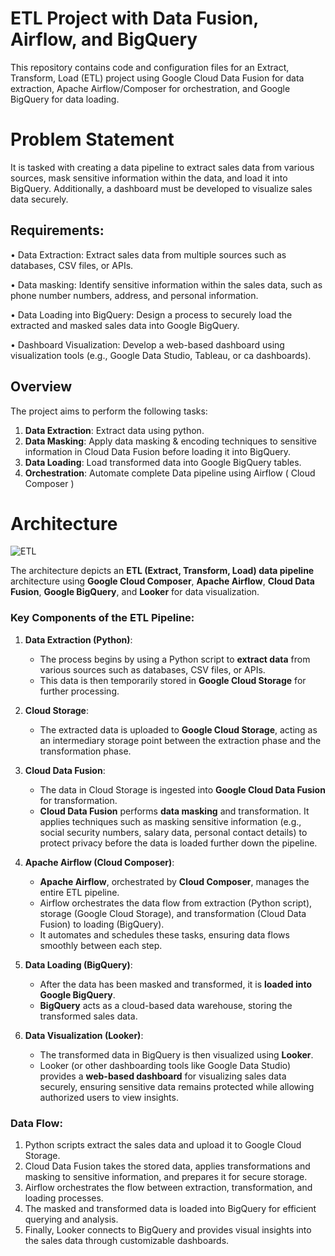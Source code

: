 # ETL Project with Data Fusion, Airflow, and BigQuery

This repository contains code and configuration files for an Extract, Transform, Load (ETL) project using Google Cloud Data Fusion for data extraction, Apache Airflow/Composer for orchestration, and Google BigQuery for data loading.

# Problem Statement
It is tasked with creating a data pipeline to extract sales data from various sources, mask sensitive information within the data, and load it into BigQuery. Additionally, a dashboard must be developed to visualize sales data securely.

## Requirements:

• Data Extraction: Extract sales data from multiple sources such as databases, CSV files, or APIs.

• Data masking: Identify sensitive information within the sales data, such as phone number numbers, address, and personal information.

• Data Loading into BigQuery: Design a process to securely load the extracted and masked sales data into Google BigQuery.

• Dashboard Visualization: Develop a web-based dashboard using visualization tools (e.g., Google Data Studio, Tableau, or ca dashboards).

## Overview

The project aims to perform the following tasks:

1. **Data Extraction**: Extract data using python.
2. **Data Masking**: Apply data masking & encoding techniques to sensitive information in Cloud Data Fusion before loading it into BigQuery.
3. **Data Loading**: Load transformed data into Google BigQuery tables.
4. **Orchestration**: Automate complete Data pipeline using Airflow ( Cloud Composer )

# Architecture
![ETL](https://github.com/user-attachments/assets/564566b6-3ae1-414e-9f12-e0ba59aab82d)

The architecture depicts an **ETL (Extract, Transform, Load) data pipeline** architecture using **Google Cloud Composer**, **Apache Airflow**, **Cloud Data Fusion**, **Google BigQuery**, and **Looker** for data visualization.

### Key Components of the ETL Pipeline:

1. **Data Extraction (Python)**:
   - The process begins by using a Python script to **extract data** from various sources such as databases, CSV files, or APIs.
   - This data is then temporarily stored in **Google Cloud Storage** for further processing.

2. **Cloud Storage**:
   - The extracted data is uploaded to **Google Cloud Storage**, acting as an intermediary storage point between the extraction phase and the transformation phase.

3. **Cloud Data Fusion**:
   - The data in Cloud Storage is ingested into **Google Cloud Data Fusion** for transformation.
   - **Cloud Data Fusion** performs **data masking** and transformation. It applies techniques such as masking sensitive information (e.g., social security numbers, salary data, personal contact details) to protect privacy before the data is loaded further down the pipeline.

4. **Apache Airflow (Cloud Composer)**:
   - **Apache Airflow**, orchestrated by **Cloud Composer**, manages the entire ETL pipeline.
   - Airflow orchestrates the data flow from extraction (Python script), storage (Google Cloud Storage), and transformation (Cloud Data Fusion) to loading (BigQuery).
   - It automates and schedules these tasks, ensuring data flows smoothly between each step.

5. **Data Loading (BigQuery)**:
   - After the data has been masked and transformed, it is **loaded into Google BigQuery**.
   - **BigQuery** acts as a cloud-based data warehouse, storing the transformed sales data.

6. **Data Visualization (Looker)**:
   - The transformed data in BigQuery is then visualized using **Looker**.
   - Looker (or other dashboarding tools like Google Data Studio) provides a **web-based dashboard** for visualizing sales data securely, ensuring sensitive data remains protected while allowing authorized users to view insights.

### Data Flow:

1. Python scripts extract the sales data and upload it to Google Cloud Storage.
2. Cloud Data Fusion takes the stored data, applies transformations and masking to sensitive information, and prepares it for secure storage.
3. Airflow orchestrates the flow between extraction, transformation, and loading processes.
4. The masked and transformed data is loaded into BigQuery for efficient querying and analysis.
5. Finally, Looker connects to BigQuery and provides visual insights into the sales data through customizable dashboards.

